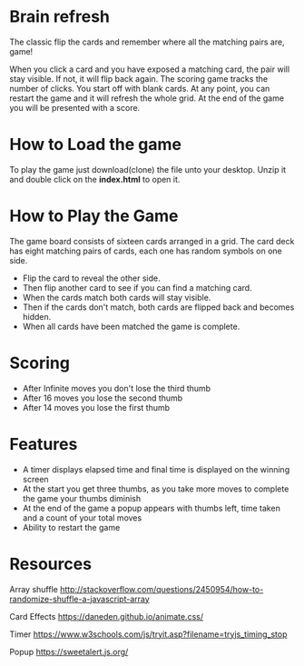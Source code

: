 # Brain refresh
The classic flip the cards and remember where all the matching pairs are, game!

When you click a card and you have exposed a matching card, the pair will stay visible. If not, it will flip back again. The scoring game tracks the number of clicks.  You start off with blank cards. At any point, you can restart the game and it will refresh the whole grid. At the end of the game you will be presented with a score.

# How to Load the game

To play the game just download(clone) the file unto your desktop. Unzip it and double click on the **index.html** to open it.

# How to Play the Game

The game board consists of sixteen cards arranged in a grid. The card deck has eight matching pairs of cards, each one has random symbols on one side.

- Flip the card to reveal the other side.
- Then flip another card to see if you can find a matching card.
- When the cards match both cards will stay visible.
- Then if the cards don't match, both cards are flipped back and becomes hidden.
- When all cards have been matched the game is complete.

# Scoring

- After Infinite moves you don't lose the third thumb
- After 16 moves you lose the second thumb
- After 14 moves you lose the first thumb

# Features

- A timer displays elapsed time and final time is displayed on the winning screen
- At the start you get three thumbs, as you take more moves to complete the game your thumbs diminish
- At the end of the game a popup appears with thumbs left, time taken and a count of your total moves
- Ability to restart the game


# Resources

Array shuffle
http://stackoverflow.com/questions/2450954/how-to-randomize-shuffle-a-javascript-array

Card Effects
https://daneden.github.io/animate.css/

Timer
https://www.w3schools.com/js/tryit.asp?filename=tryjs_timing_stop

Popup
https://sweetalert.js.org/
